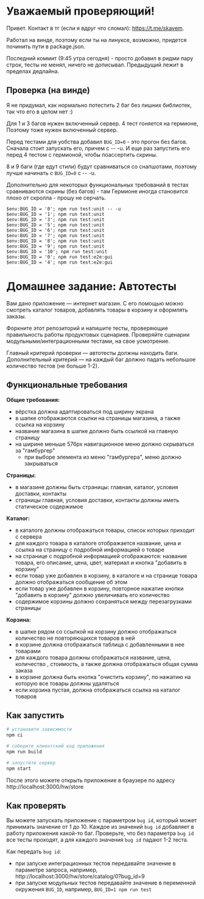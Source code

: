 # Уважаемый проверяющий!
Привет. Контакт в тг (если я вдруг что сломал): https://t.me/skavem.

Работал на винде, поэтому если ты на линуксе, возможно, придется починить пути в package.json.

Последний коммит (9:45 утра сегодня) - просто добавил в ридми пару строк, тесты не менял, ничего не дописывал. Предыдущий лежит в пределах дедлайна.

## Проверка (на винде)
Я не придумал, как нормально потестить 2 баг без лишних библиотек, так что его в целом нет :)

Для 1 и 3 багов нужен включенный сервер. 4 тест гоняется на гермионе, Поэтому тоже нужен включенный сервер.

Перед тестами для уобства добавил `BUG_ID=0` - это прогон без багов. Сначала стоит запускать его, причем с -- -u. И еще раз запустить его перед 4 тестом с гермионой, чтобы поассертить скрины.

8 и 9 баги (где едут стили) будут сравниваться со снапшотами, поэтому лучше начинать c `BUG_ID=0` с -- -u.

Дополнительно для некоторых функциональных требований в тестах сравниваются скрины (без багов) - там Гермионе иногда становится плохо от скролла - прошу не серчать.

```
$env:BUG_ID = '0'; npm run test:unit -- -u
$env:BUG_ID = '1'; npm run test:unit
$env:BUG_ID = '3'; npm run test:unit
$env:BUG_ID = '5'; npm run test:unit 
$env:BUG_ID = '6'; npm run test:unit 
$env:BUG_ID = '7'; npm run test:unit
$env:BUG_ID = '8'; npm run test:unit
$env:BUG_ID = '9'; npm run test:unit
$env:BUG_ID = '10'; npm run test:unit
$env:BUG_ID = '0'; npm run test:e2e:gui
$env:BUG_ID = '4'; npm run test:e2e:gui
```


# Домашнее задание: Автотесты

Вам дано приложение — интернет магазин. С его помощью можно смотреть каталог товаров, добавлять товары в корзину и оформлять заказы.

Форкните этот репозиторий и напишите тесты, проверяющие правильность работы продуктовых сценариев. Проверяйте сценарии модульными/интеграционными тестами, на свое усмотрение.

Главный критерий проверки — автотесты должны находить баги. Дополнительный критерий — на каждый баг должно падать небольшое количество тестов (не больше 1-2).

## Функциональные требования

**Общие требования:**
- вёрстка должна адаптироваться под ширину экрана
- в шапке отображаются ссылки на страницы магазина, а также ссылка на корзину
- название магазина в шапке должно быть ссылкой на главную страницу
- на ширине меньше 576px навигационное меню должно скрываться за "гамбургер"
  - при выборе элемента из меню "гамбургера", меню должно закрываться

**Страницы:**
- в магазине должны быть страницы: главная, каталог, условия доставки, контакты
- страницы главная, условия доставки, контакты должны иметь статическое содержимое

**Каталог:**
- в каталоге должны отображаться товары, список которых приходит с сервера
- для каждого товара в каталоге отображается название, цена и ссылка на страницу с подробной информацией о товаре
- на странице с подробной информацией отображаются: название товара, его описание, цена, цвет, материал и кнопка "добавить в корзину"
- если товар уже добавлен в корзину, в каталоге и на странице товара должно отображаться сообщение об этом
- если товар уже добавлен в корзину, повторное нажатие кнопки "добавить в корзину" должно увеличивать его количество
- содержимое корзины должно сохраняться между перезагрузками страницы

**Корзина:**
- в шапке рядом со ссылкой на корзину должно отображаться количество не повторяющихся товаров в ней
- в корзине должна отображаться таблица с добавленными в нее товарами
- для каждого товара должны отображаться название, цена, количество , стоимость, а также должна отображаться общая сумма заказа
- в корзине должна быть кнопка "очистить корзину", по нажатию на которую все товары должны удаляться
- если корзина пустая, должна отображаться ссылка на каталог товаров


## Как запустить

```sh
# установите зависимости
npm ci

# соберите клиентский код приложения
npm run build

# запустите сервер
npm start
```

После этого можете открыть приложение в браузере по адресу http://localhost:3000/hw/store

## Как проверять

Вы можете запускать приложение с параметром `bug id`, который может принимать значение от 1 до 10. Каждое из значений `bug id` добавляет в работу приложения какой-то баг. Проверьте, что без параметра `bug id` все тесты проходят, а для каждого значения `bug id` падают 1-2 теста.

Как передать `bug id`:
- при запуске интеграционных тестов передавайте значение в параметре запроса, например, http://localhost:3000/hw/store/catalog/0?bug_id=9
- при запуске модульных тестов передавайте значение в переменной окружения `BUG_ID`, например, `BUG_ID=1 npm run test`
